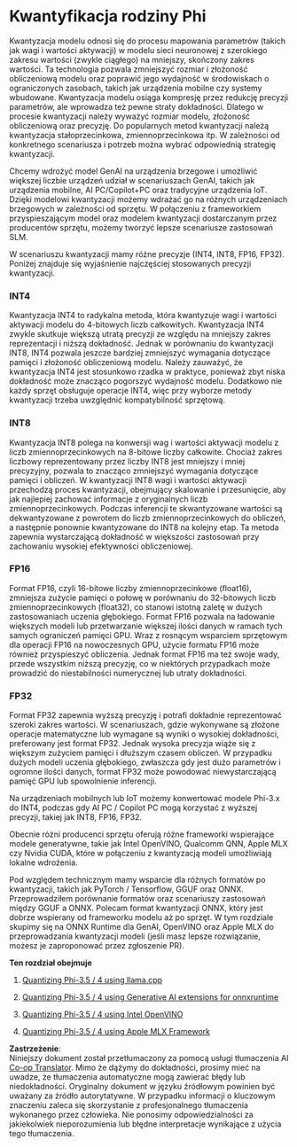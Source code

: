 <!--
CO_OP_TRANSLATOR_METADATA:
{
  "original_hash": "d658062de70b131ef4c0bff69b5fc70e",
  "translation_date": "2025-05-09T13:25:21+00:00",
  "source_file": "md/01.Introduction/04/QuantifyingPhi.md",
  "language_code": "pl"
}
-->
# **Kwantyfikacja rodziny Phi**

Kwantyzacja modelu odnosi się do procesu mapowania parametrów (takich jak wagi i wartości aktywacji) w modelu sieci neuronowej z szerokiego zakresu wartości (zwykle ciągłego) na mniejszy, skończony zakres wartości. Ta technologia pozwala zmniejszyć rozmiar i złożoność obliczeniową modelu oraz poprawić jego wydajność w środowiskach o ograniczonych zasobach, takich jak urządzenia mobilne czy systemy wbudowane. Kwantyzacja modelu osiąga kompresję przez redukcję precyzji parametrów, ale wprowadza też pewne straty dokładności. Dlatego w procesie kwantyzacji należy wyważyć rozmiar modelu, złożoność obliczeniową oraz precyzję. Do popularnych metod kwantyzacji należą kwantyzacja stałoprzecinkowa, zmiennoprzecinkowa itp. W zależności od konkretnego scenariusza i potrzeb można wybrać odpowiednią strategię kwantyzacji.

Chcemy wdrożyć model GenAI na urządzenia brzegowe i umożliwić większej liczbie urządzeń udział w scenariuszach GenAI, takich jak urządzenia mobilne, AI PC/Copilot+PC oraz tradycyjne urządzenia IoT. Dzięki modelowi kwantyzacji możemy wdrażać go na różnych urządzeniach brzegowych w zależności od sprzętu. W połączeniu z frameworkiem przyspieszającym model oraz modelem kwantyzacji dostarczanym przez producentów sprzętu, możemy tworzyć lepsze scenariusze zastosowań SLM.

W scenariuszu kwantyzacji mamy różne precyzje (INT4, INT8, FP16, FP32). Poniżej znajduje się wyjaśnienie najczęściej stosowanych precyzji kwantyzacji.

### **INT4**

Kwantyzacja INT4 to radykalna metoda, która kwantyzuje wagi i wartości aktywacji modelu do 4-bitowych liczb całkowitych. Kwantyzacja INT4 zwykle skutkuje większą utratą precyzji ze względu na mniejszy zakres reprezentacji i niższą dokładność. Jednak w porównaniu do kwantyzacji INT8, INT4 pozwala jeszcze bardziej zmniejszyć wymagania dotyczące pamięci i złożoność obliczeniową modelu. Należy zauważyć, że kwantyzacja INT4 jest stosunkowo rzadka w praktyce, ponieważ zbyt niska dokładność może znacząco pogorszyć wydajność modelu. Dodatkowo nie każdy sprzęt obsługuje operacje INT4, więc przy wyborze metody kwantyzacji trzeba uwzględnić kompatybilność sprzętową.

### **INT8**

Kwantyzacja INT8 polega na konwersji wag i wartości aktywacji modelu z liczb zmiennoprzecinkowych na 8-bitowe liczby całkowite. Chociaż zakres liczbowy reprezentowany przez liczby INT8 jest mniejszy i mniej precyzyjny, pozwala to znacząco zmniejszyć wymagania dotyczące pamięci i obliczeń. W kwantyzacji INT8 wagi i wartości aktywacji przechodzą proces kwantyzacji, obejmujący skalowanie i przesunięcie, aby jak najlepiej zachować informacje z oryginalnych liczb zmiennoprzecinkowych. Podczas inferencji te skwantyzowane wartości są dekwantyzowane z powrotem do liczb zmiennoprzecinkowych do obliczeń, a następnie ponownie kwantyzowane do INT8 na kolejny etap. Ta metoda zapewnia wystarczającą dokładność w większości zastosowań przy zachowaniu wysokiej efektywności obliczeniowej.

### **FP16**

Format FP16, czyli 16-bitowe liczby zmiennoprzecinkowe (float16), zmniejsza zużycie pamięci o połowę w porównaniu do 32-bitowych liczb zmiennoprzecinkowych (float32), co stanowi istotną zaletę w dużych zastosowaniach uczenia głębokiego. Format FP16 pozwala na ładowanie większych modeli lub przetwarzanie większej ilości danych w ramach tych samych ograniczeń pamięci GPU. Wraz z rosnącym wsparciem sprzętowym dla operacji FP16 na nowoczesnych GPU, użycie formatu FP16 może również przyspieszyć obliczenia. Jednak format FP16 ma też swoje wady, przede wszystkim niższą precyzję, co w niektórych przypadkach może prowadzić do niestabilności numerycznej lub utraty dokładności.

### **FP32**

Format FP32 zapewnia wyższą precyzję i potrafi dokładnie reprezentować szeroki zakres wartości. W scenariuszach, gdzie wykonywane są złożone operacje matematyczne lub wymagane są wyniki o wysokiej dokładności, preferowany jest format FP32. Jednak wysoka precyzja wiąże się z większym zużyciem pamięci i dłuższym czasem obliczeń. W przypadku dużych modeli uczenia głębokiego, zwłaszcza gdy jest dużo parametrów i ogromne ilości danych, format FP32 może powodować niewystarczającą pamięć GPU lub spowolnienie inferencji.

Na urządzeniach mobilnych lub IoT możemy konwertować modele Phi-3.x do INT4, podczas gdy AI PC / Copilot PC mogą korzystać z wyższej precyzji, takiej jak INT8, FP16, FP32.

Obecnie różni producenci sprzętu oferują różne frameworki wspierające modele generatywne, takie jak Intel OpenVINO, Qualcomm QNN, Apple MLX czy Nvidia CUDA, które w połączeniu z kwantyzacją modeli umożliwiają lokalne wdrożenia.

Pod względem technicznym mamy wsparcie dla różnych formatów po kwantyzacji, takich jak PyTorch / Tensorflow, GGUF oraz ONNX. Przeprowadziłem porównanie formatów oraz scenariuszy zastosowań między GGUF a ONNX. Polecam format kwantyzacji ONNX, który jest dobrze wspierany od frameworku modelu aż po sprzęt. W tym rozdziale skupimy się na ONNX Runtime dla GenAI, OpenVINO oraz Apple MLX do przeprowadzania kwantyzacji modeli (jeśli masz lepsze rozwiązanie, możesz je zaproponować przez zgłoszenie PR).

**Ten rozdział obejmuje**

1. [Quantizing Phi-3.5 / 4 using llama.cpp](./UsingLlamacppQuantifyingPhi.md)

2. [Quantizing Phi-3.5 / 4 using Generative AI extensions for onnxruntime](./UsingORTGenAIQuantifyingPhi.md)

3. [Quantizing Phi-3.5 / 4 using Intel OpenVINO](./UsingIntelOpenVINOQuantifyingPhi.md)

4. [Quantizing Phi-3.5 / 4 using Apple MLX Framework](./UsingAppleMLXQuantifyingPhi.md)

**Zastrzeżenie**:  
Niniejszy dokument został przetłumaczony za pomocą usługi tłumaczenia AI [Co-op Translator](https://github.com/Azure/co-op-translator). Mimo że dążymy do dokładności, prosimy mieć na uwadze, że tłumaczenia automatyczne mogą zawierać błędy lub niedokładności. Oryginalny dokument w języku źródłowym powinien być uważany za źródło autorytatywne. W przypadku informacji o kluczowym znaczeniu zaleca się skorzystanie z profesjonalnego tłumaczenia wykonanego przez człowieka. Nie ponosimy odpowiedzialności za jakiekolwiek nieporozumienia lub błędne interpretacje wynikające z użycia tego tłumaczenia.